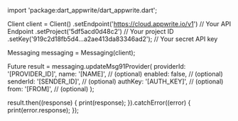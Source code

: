 import 'package:dart_appwrite/dart_appwrite.dart';

Client client = Client()
  .setEndpoint('https://cloud.appwrite.io/v1') // Your API Endpoint
  .setProject('5df5acd0d48c2') // Your project ID
  .setKey('919c2d18fb5d4...a2ae413da83346ad2'); // Your secret API key

Messaging messaging = Messaging(client);

Future result = messaging.updateMsg91Provider(
  providerId: '[PROVIDER_ID]',
  name: '[NAME]', // (optional)
  enabled: false, // (optional)
  senderId: '[SENDER_ID]', // (optional)
  authKey: '[AUTH_KEY]', // (optional)
  from: '[FROM]', // (optional)
);

result.then((response) {
  print(response);
}).catchError((error) {
  print(error.response);
});
